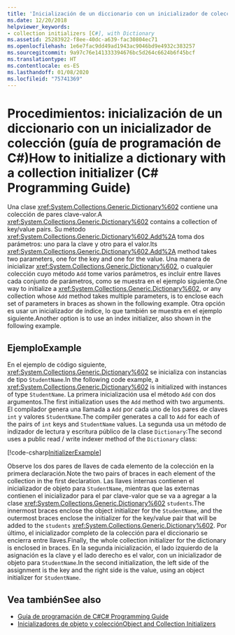 ```yaml
---
title: 'Inicialización de un diccionario con un inicializador de colección: Guía de programación de C#'
ms.date: 12/20/2018
helpviewer_keywords:
- collection initializers [C#], with Dictionary
ms.assetid: 25283922-f8ee-40dc-a639-fac30804ec71
ms.openlocfilehash: 1e6e7fac9dd49ad1943ac9046bd9e4932c383257
ms.sourcegitcommit: 9a97c76e141333394676bc5d264c6624b6f45bcf
ms.translationtype: HT
ms.contentlocale: es-ES
ms.lasthandoff: 01/08/2020
ms.locfileid: "75741369"
---
```

# <a name="how-to-initialize-a-dictionary-with-a-collection-initializer-c-programming-guide"></a><span data-ttu-id="9a1f5-102">Procedimientos: inicialización de un diccionario con un inicializador de colección (guía de programación de C#)</span><span class="sxs-lookup"><span data-stu-id="9a1f5-102">How to initialize a dictionary with a collection initializer (C# Programming Guide)</span></span>

<span data-ttu-id="9a1f5-103">Una clase <xref:System.Collections.Generic.Dictionary%602> contiene una colección de pares clave-valor.</span><span class="sxs-lookup"><span data-stu-id="9a1f5-103">A <xref:System.Collections.Generic.Dictionary%602> contains a collection of key/value pairs.</span></span> <span data-ttu-id="9a1f5-104">Su método <xref:System.Collections.Generic.Dictionary%602.Add%2A> toma dos parámetros: uno para la clave y otro para el valor.</span><span class="sxs-lookup"><span data-stu-id="9a1f5-104">Its <xref:System.Collections.Generic.Dictionary%602.Add%2A> method takes two parameters, one for the key and one for the value.</span></span> <span data-ttu-id="9a1f5-105">Una manera de inicializar <xref:System.Collections.Generic.Dictionary%602>, o cualquier colección cuyo método `Add` tome varios parámetros, es incluir entre llaves cada conjunto de parámetros, como se muestra en el ejemplo siguiente.</span><span class="sxs-lookup"><span data-stu-id="9a1f5-105">One way to initialize a <xref:System.Collections.Generic.Dictionary%602>, or any collection whose `Add` method takes multiple parameters, is to enclose each set of parameters in braces as shown in the following example.</span></span> <span data-ttu-id="9a1f5-106">Otra opción es usar un inicializador de índice, lo que también se muestra en el ejemplo siguiente.</span><span class="sxs-lookup"><span data-stu-id="9a1f5-106">Another option is to use an index initializer, also shown in the following example.</span></span>

## <a name="example"></a><span data-ttu-id="9a1f5-107">Ejemplo</span><span class="sxs-lookup"><span data-stu-id="9a1f5-107">Example</span></span>

<span data-ttu-id="9a1f5-108">En el ejemplo de código siguiente, <xref:System.Collections.Generic.Dictionary%602> se inicializa con instancias de tipo `StudentName`.</span><span class="sxs-lookup"><span data-stu-id="9a1f5-108">In the following code example, a <xref:System.Collections.Generic.Dictionary%602> is initialized with instances of type `StudentName`.</span></span>  <span data-ttu-id="9a1f5-109">La primera inicialización usa el método `Add` con dos argumentos.</span><span class="sxs-lookup"><span data-stu-id="9a1f5-109">The first initialization uses the `Add` method with two arguments.</span></span> <span data-ttu-id="9a1f5-110">El compilador genera una llamada a `Add` por cada uno de los pares de claves `int` y valores `StudentName`.</span><span class="sxs-lookup"><span data-stu-id="9a1f5-110">The compiler generates a call to `Add` for each of the pairs of `int` keys and `StudentName` values.</span></span> <span data-ttu-id="9a1f5-111">La segunda usa un método de indizador de lectura y escritura público de la clase `Dictionary`:</span><span class="sxs-lookup"><span data-stu-id="9a1f5-111">The second uses a public read / write indexer method of the `Dictionary` class:</span></span>

[!code-csharp[InitializerExample](../../../../samples/snippets/csharp/programming-guide/classes-and-structs/object-collection-initializers/HowToDictionaryInitializer.cs#HowToDictionaryInitializer)]  

<span data-ttu-id="9a1f5-112">Observe los dos pares de llaves de cada elemento de la colección en la primera declaración.</span><span class="sxs-lookup"><span data-stu-id="9a1f5-112">Note the two pairs of braces in each element of the collection in the first declaration.</span></span> <span data-ttu-id="9a1f5-113">Las llaves internas contienen el inicializador de objeto para `StudentName`, mientras que las externas contienen el inicializador para el par clave-valor que se va a agregar a la clase <xref:System.Collections.Generic.Dictionary%602> `students`.</span><span class="sxs-lookup"><span data-stu-id="9a1f5-113">The innermost braces enclose the object initializer for the `StudentName`, and the outermost braces enclose the initializer for the key/value pair that will be added to the `students` <xref:System.Collections.Generic.Dictionary%602>.</span></span> <span data-ttu-id="9a1f5-114">Por último, el inicializador completo de la colección para el diccionario se encierra entre llaves.</span><span class="sxs-lookup"><span data-stu-id="9a1f5-114">Finally, the whole collection initializer for the dictionary is enclosed in braces.</span></span> <span data-ttu-id="9a1f5-115">En la segunda inicialización, el lado izquierdo de la asignación es la clave y el lado derecho es el valor, con un inicializador de objeto para `StudentName`.</span><span class="sxs-lookup"><span data-stu-id="9a1f5-115">In the second initialization, the left side of the assignment is the key and the right side is the value, using an object initializer for `StudentName`.</span></span>

## <a name="see-also"></a><span data-ttu-id="9a1f5-116">Vea también</span><span class="sxs-lookup"><span data-stu-id="9a1f5-116">See also</span></span>

- [<span data-ttu-id="9a1f5-117">Guía de programación de C#</span><span class="sxs-lookup"><span data-stu-id="9a1f5-117">C# Programming Guide</span></span>](../index.md)
- [<span data-ttu-id="9a1f5-118">Inicializadores de objeto y colección</span><span class="sxs-lookup"><span data-stu-id="9a1f5-118">Object and Collection Initializers</span></span>](./object-and-collection-initializers.md)
